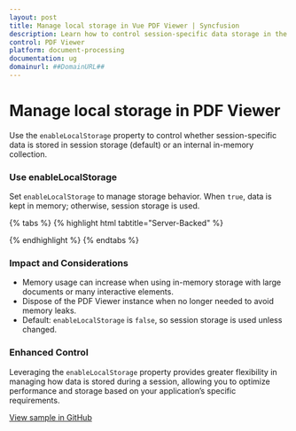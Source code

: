 ```yaml
---
layout: post
title: Manage local storage in Vue PDF Viewer | Syncfusion
description: Learn how to control session-specific data storage in the Vue PDF Viewer using the enableLocalStorage property.
control: PDF Viewer
platform: document-processing
documentation: ug
domainurl: ##DomainURL##
---
```


# Manage local storage in PDF Viewer

Use the `enableLocalStorage` property to control whether session-specific data is stored in session storage (default) or an internal in-memory collection.

### Use enableLocalStorage

Set `enableLocalStorage` to manage storage behavior. When `true`, data is kept in memory; otherwise, session storage is used.

{% tabs %}
{% highlight html tabtitle="Server-Backed" %}

<template>
  <div id="app">
    <ejs-pdfviewer
      id="pdfViewer"
      ref="pdfviewer"
      :documentPath="documentPath"
      :enableLocalStorage="true"
      :serviceUrl="serviceUrl"
      style="height: 640px;"
    >
    </ejs-pdfviewer>
  </div>
</template>

<script>
import {
  PdfViewerComponent,
  Toolbar,
  Magnification,
  Navigation,
  Annotation,
  TextSelection,
  TextSearch,
  FormFields,
  FormDesigner,
  PageOrganizer,
} from '@syncfusion/ej2-vue-pdfviewer';
export default {
  name: 'App',
  components: {
    'ejs-pdfviewer': PdfViewerComponent,
  },
  data() {
    return {
        serviceUrl:"https://document.syncfusion.com/web-services/pdf-viewer/api/pdfviewer",
        documentPath:"PDF_Succinctly.pdf"
    };
  },
  provide: {
    PdfViewer: [
      Toolbar,
      Magnification,
      Navigation,
      Annotation,
      TextSelection,
      TextSearch,
      FormFields,
      FormDesigner,
      PageOrganizer,
    ],
  },
};
</script>

{% endhighlight %}
{% endtabs %}

### Impact and Considerations

- Memory usage can increase when using in-memory storage with large documents or many interactive elements.
- Dispose of the PDF Viewer instance when no longer needed to avoid memory leaks.
- Default: `enableLocalStorage` is `false`, so session storage is used unless changed.

### Enhanced Control

Leveraging the `enableLocalStorage` property provides greater flexibility in managing how data is stored during a session, allowing you to optimize performance and storage based on your application’s specific requirements.

[View sample in GitHub](https://github.com/SyncfusionExamples/vue-pdf-viewer-examples/tree/master/How%20to)